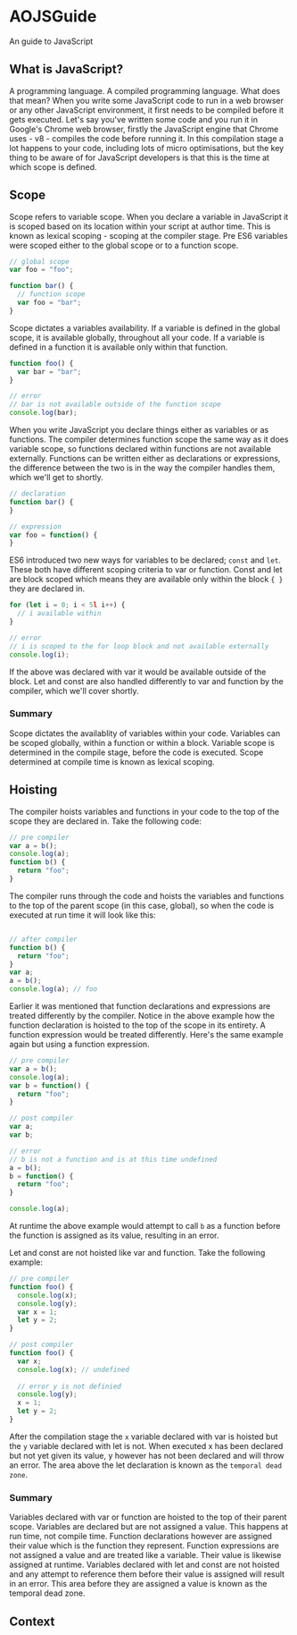 # AOJSGuide
An guide to JavaScript

## What is JavaScript?

A programming language. A compiled programming language. What does that mean? When you write some JavaScript code to run in a web browser or any other JavaScript environment, it first needs to be compiled before it gets executed. Let's say you've written some code and you run it in Google's Chrome web browser, firstly the JavaScript engine that Chrome uses - v8 - compiles the code before running it. In this compilation stage a lot happens to your code, including lots of micro optimisations, but the key thing to be aware of for JavaScript developers is that this is the time at which scope is defined.

## Scope
Scope refers to variable scope. When you declare a variable in JavaScript it is scoped based on its location within your script at author time. This is known as lexical scoping - scoping at the compiler stage. Pre ES6 variables were scoped either to the global scope or to a function scope. 

```javascript
// global scope
var foo = "foo";

function bar() {
  // function scope
  var foo = "bar";
}
```

Scope dictates a variables availability. If a variable is defined in the global scope, it is available globally, throughout all your code. If a variable is defined in a function it is available only within that function.

```javascript
function foo() {
  var bar = "bar";
}

// error 
// bar is not available outside of the function scope
console.log(bar);
```

When you write JavaScript you declare things either as variables or as functions. The compiler determines function scope the same way as it does variable scope, so functions declared within functions are not available externally. Functions can be written either as declarations or expressions, the difference between the two is in the way the compiler handles them, which we'll get to shortly.

```javascript
// declaration
function bar() {
}

// expression
var foo = function() {
}

```

ES6 introduced two new ways for variables to be declared; <code>const</code> and <code>let</code>. These both have different scoping criteria to var or function. Const and let are block scoped which means they are available only within the block <code>{ }</code> they are declared in.

```javascript
for (let i = 0; i < 5l i++) {
  // i available within
}

// error
// i is scoped to the for loop block and not available externally
console.log(i);
```

If the above was declared with var it would be available outside of the block. Let and const are also handled differently to var and function by the compiler, which we'll cover shortly.

### Summary
Scope dictates the availablity of variables within your code. Variables can be scoped globally, within a function or within a block. Variable scope is determined in the compile stage, before the code is executed. Scope determined at compile time is known as lexical scoping.

## Hoisting
The compiler hoists variables and functions in your code to the top of the scope they are declared in. Take the following code:

```javascript
// pre compiler
var a = b();
console.log(a);
function b() {
  return "foo";
}

```

The compiler runs through the code and hoists the variables and functions to the top of the parent scope (in this case, global), so when the code is executed at run time it will look like this:

```javascript

// after compiler
function b() {
  return "foo";
}
var a;
a = b();
console.log(a); // foo
```

Earlier it was mentioned that function declarations and expressions are treated differently by the compiler. Notice in the above example how the function declaration is hoisted to the top of the scope in its entirety. A function expression would be treated differently. Here's the same example again but using a function expression.

```javascript
// pre compiler
var a = b();
console.log(a);
var b = function() {
  return "foo";
}

// post compiler
var a;
var b;

// error
// b is not a function and is at this time undefined
a = b();
b = function() {
  return "foo";
}

console.log(a);
```

At runtime the above example would attempt to call <code>b</code> as a function before the function is assigned as its value, resulting in an error. 

Let and const are not hoisted like var and function. Take the following example:

```javascript
// pre compiler
function foo() {
  console.log(x);
  console.log(y);
  var x = 1;
  let y = 2;
}

// post compiler
function foo() {
  var x;
  console.log(x); // undefined
  
  // error y is not definied
  console.log(y);
  x = 1;
  let y = 2;
}
```

After the compilation stage the <code>x</code> variable declared with var is hoisted but the <code>y</code> variable declared with let is not. When executed x has been declared but not yet given its value, y however has not been declared and will throw an error. The area above the let declaration is known as the <code>temporal dead zone</code>.

### Summary

Variables declared with var or function are hoisted to the top of their parent scope. Variables are declared but are not assigned a value. This happens at run time, not compile time. Function declarations however are assigned their value which is the function they represent. Function expressions are not assigned a value and are treated like a variable. Their value is likewise assigned at runtime. Variables declared with let and const are not hoisted and any attempt to reference them before their value is assigned will result in an error. This area before they are assigned a value is known as the temporal dead zone.

## Context






